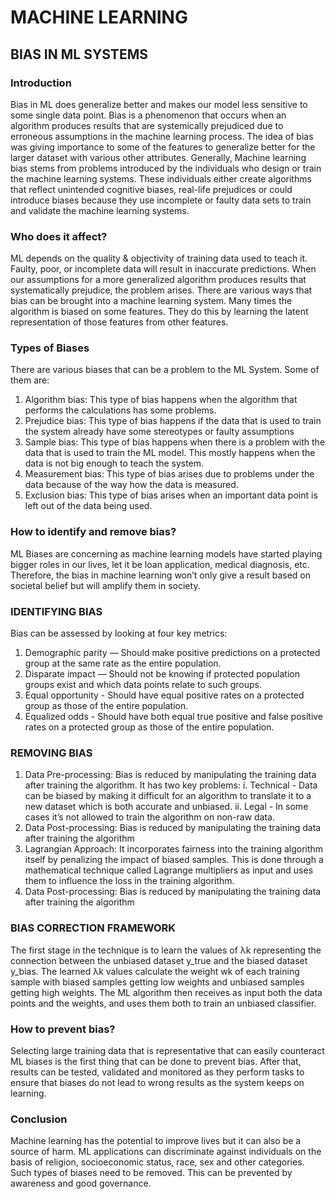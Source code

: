 # MACHINE LEARNING

## BIAS IN ML SYSTEMS

### Introduction
Bias in ML does generalize better and makes our model less sensitive to some single data
point. Bias is a phenomenon that occurs when an algorithm produces results that are
systemically prejudiced due to erroneous assumptions in the machine learning process.
The idea of bias was giving importance to some of the features to generalize better for the
larger dataset with various other attributes.
Generally, Machine learning bias stems from problems introduced by the individuals who
design or train the machine learning systems. These individuals either create algorithms
that reflect unintended cognitive biases, real-life prejudices or could introduce biases
because they use incomplete or faulty data sets to train and validate the machine learning
systems.
### Who does it affect?
ML depends on the quality & objectivity of training data used to teach it. Faulty, poor, or
incomplete data will result in inaccurate predictions. When our assumptions for a more
generalized algorithm produces results that systematically prejudice, the problem arises.
There are various ways that bias can be brought into a machine learning system. Many
times the algorithm is biased on some features. They do this by learning the latent
representation of those features from other features.
### Types of Biases
There are various biases that can be a problem to the ML System. Some of them are:
1. Algorithm bias: This type of bias happens when the algorithm that performs the
calculations has some problems.
2. Prejudice bias: This type of bias happens if the data that is used to train the system
already have some stereotypes or faulty assumptions
3. Sample bias: This type of bias happens when there is a problem with the data that
is used to train the ML model. This mostly happens when the data is not big enough
to teach the system.
4. Measurement bias: This type of bias arises due to problems under the data because
of the way how the data is measured.
5. Exclusion bias: This type of bias arises when an important data point is left out of
the data being used.
### How to identify and remove bias?
ML Biases are concerning as machine learning models have started playing bigger roles in
our lives, let it be loan application, medical diagnosis, etc. Therefore, the bias in machine
learning won’t only give a result based on societal belief but will amplify them in society.

### IDENTIFYING BIAS
Bias can be assessed by looking at four key metrics:
1. Demographic parity — Should make positive predictions on a protected group at
the same rate as the entire population.
2. Disparate impact — Should not be knowing if protected population groups exist
and which data points relate to such groups.
3. Equal opportunity - Should have equal positive rates on a protected group as those
of the entire population.
4. Equalized odds - Should have both equal true positive and false positive rates on a
protected group as those of the entire population.
### REMOVING BIAS
1. Data Pre-processing: Bias is reduced by manipulating the training data after
training the algorithm. It has two key problems:
i. Technical - Data can be biased by making it difficult for an algorithm to
translate it to a new dataset which is both accurate and unbiased.
ii. Legal - In some cases it’s not allowed to train the algorithm on non-raw data.
2. Data Post-processing: Bias is reduced by manipulating the training data after
training the algorithm
3. Lagrangian Approach: It incorporates fairness into the training algorithm itself by
penalizing the impact of biased samples. This is done through a mathematical
technique called Lagrange multipliers as input and uses them to influence the loss
in the training algorithm.
4. Data Post-processing: Bias is reduced by manipulating the training data after
training the algorithm

### BIAS CORRECTION FRAMEWORK
The first stage in the technique is to learn the values of λk representing the connection
between the unbiased dataset y_true and the biased dataset y_bias. The learned λk values
calculate the weight wk of each training sample with biased samples getting low weights
and unbiased samples getting high weights. The ML algorithm then receives as input both
the data points and the weights, and uses them both to train an unbiased classifier.
### How to prevent bias?
Selecting large training data that is representative that can easily counteract ML biases is
the first thing that can be done to prevent bias. After that, results can be tested, validated
and monitored as they perform tasks to ensure that biases do not lead to wrong results as
the system keeps on learning.
### Conclusion
Machine learning has the potential to improve lives but it can also be a source of harm. ML
applications can discriminate against individuals on the basis of religion, socioeconomic
status, race, sex and other categories. Such types of biases need to be removed. This can
be prevented by awareness and good governance.
